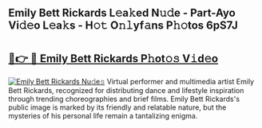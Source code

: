 ## Emily Bett Rickards L𝚎a𝚔ed N𝚞𝚍e - Part-Ayo Vi𝚍𝚎o L𝚎a𝚔s - H𝚘𝚝 O𝚗𝚕yf𝚊ns P𝚑𝚘tos 6pS7J

# <h2><a href="http://kf4hzjy.oniu.top/?m=Emily+Bett+Rickards">🔗👉 🔴 Emily Bett Rickards P𝚑ot𝚘𝚜 V𝚒d𝚎o</a></h2>

[![Emily Bett Rickards Nu𝚍e𝚜](https://i.imgur.com/0qMVB7G.gif)](http://kf4hzjy.oniu.top/?m=Emily+Bett+Rickards)
Virtual performer and multimedia artist Emily Bett Rickards, recognized for distributing dance and lifestyle inspiration through trending choreographies and brief films. Emily Bett Rickards's public image is marked by its friendly and relatable nature, but the mysteries of his personal life remain a tantalizing enigma.  

